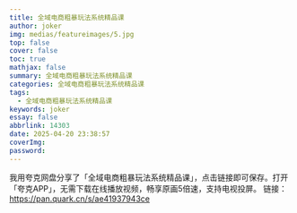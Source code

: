 ```yaml
---
title: 全域电商粗暴玩法系统精品课
author: joker
img: medias/featureimages/5.jpg
top: false
cover: false
toc: true
mathjax: false
summary: 全域电商粗暴玩法系统精品课
categories: 全域电商粗暴玩法系统精品课
tags:
  - 全域电商粗暴玩法系统精品课
keywords: joker
essay: false
abbrlink: 14303
date: 2025-04-20 23:38:57
coverImg:
password:
---
```


我用夸克网盘分享了「全域电商粗暴玩法系统精品课」，点击链接即可保存。打开「夸克APP」，无需下载在线播放视频，畅享原画5倍速，支持电视投屏。
链接：https://pan.quark.cn/s/ae41937943ce
